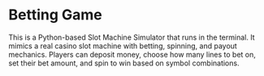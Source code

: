 # Betting Game
This is a Python-based Slot Machine Simulator that runs in the terminal. It mimics a real casino slot machine with betting, spinning, and payout mechanics. Players can deposit money, choose how many lines to bet on, set their bet amount, and spin to win based on symbol combinations.
